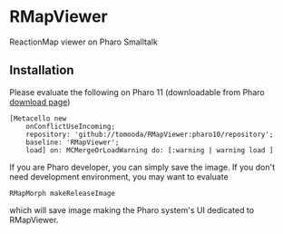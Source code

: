 # RMapViewer
ReactionMap viewer on Pharo Smalltalk

## Installation
Please evaluate the following on Pharo 11 (downloadable from Pharo [download page](https://pharo.org/download))

```smalltalk
[Metacello new
    onConflictUseIncoming;
    repository: 'github://tomooda/RMapViewer:pharo10/repository';
    baseline: 'RMapViewer';
    load] on: MCMergeOrLoadWarning do: [:warning | warning load ]
```

If you are Pharo developer, you can simply save the image.
If you don't need development environment, you may want to evaluate

```smalltalk
RMapMorph makeReleaseImage
```

which will save image making the Pharo system's UI dedicated to RMapViewer.
